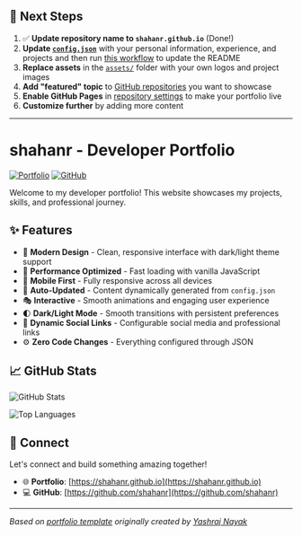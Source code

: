## 🚀 Next Steps

1. ✅ **Update repository name to `shahanr.github.io`** (Done!)
2. **Update [`config.json`](https://github.com/shahanr/shahanr.github.io/blob/main/config.json)** with your personal information, experience, and projects and then run [this workflow](https://github.com/shahanr/shahanr.github.io/actions/workflows/update-readme.yml) to update the README
3. **Replace assets** in the [`assets/`](https://github.com/shahanr/shahanr.github.io/tree/main/assets/) folder with your own logos and project images
4. **Add "featured" topic** to [GitHub repositories](https://github.com/shahanr?tab=repositories) you want to showcase
5. **Enable GitHub Pages** in [repository settings](https://github.com/shahanr/shahanr.github.io/settings/pages) to make your portfolio live
6. **Customize further** by adding more content

---

# shahanr - Developer Portfolio

<div align="left">
  
[![Portfolio](https://img.shields.io/badge/🌐_Visit_Portfolio-Live-brightgreen?style=for-the-badge)](https://shahanr.github.io)
[![GitHub](https://img.shields.io/badge/GitHub-Profile-181717?style=for-the-badge&logo=github)](https://github.com/shahanr)

</div>

Welcome to my developer portfolio! This website showcases my projects, skills, and professional journey.

## ✨ Features

- 🎨 **Modern Design** - Clean, responsive interface with dark/light theme support
- 🚀 **Performance Optimized** - Fast loading with vanilla JavaScript
- 📱 **Mobile First** - Fully responsive across all devices
- 🔄 **Auto-Updated** - Content dynamically generated from `config.json`
- 🎭 **Interactive** - Smooth animations and engaging user experience
- 🌓 **Dark/Light Mode** - Smooth transitions with persistent preferences
- 🔗 **Dynamic Social Links** - Configurable social media and professional links
- ⚙️ **Zero Code Changes** - Everything configured through JSON

## 📈 GitHub Stats

<div align="left">

![GitHub Stats](https://github-readme-stats.vercel.app/api?username=shahanr&theme=dark&hide_border=true&include_all_commits=true&count_private=true)

![Top Languages](https://github-readme-stats.vercel.app/api/top-langs/?username=shahanr&theme=dark&hide_border=true&include_all_commits=true&count_private=true&layout=compact)

</div>

## 🤝 Connect

Let's connect and build something amazing together!

- 🌐 **Portfolio**: [https://shahanr.github.io](https://shahanr.github.io)
- 💻 **GitHub**: [https://github.com/shahanr](https://github.com/shahanr)

---

*Based on [portfolio template](https://github.com/yashrajnayak/developer-portfolio) originally created by [Yashraj Nayak](https://github.com/yashrajnayak)*